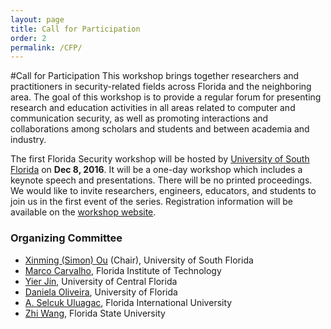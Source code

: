 ```yaml
---
layout: page
title: Call for Participation
order: 2
permalink: /CFP/
---
```

#Call for Participation
This workshop brings together researchers and practitioners in 
security-related fields across Florida and the neighboring area. 
The goal of this workshop is to provide a regular forum for presenting 
research and education activities in all areas related to computer and 
communication security, as well as promoting interactions and 
collaborations among scholars and students and between academia 
and industry. 

The first Florida Security workshop will be hosted by 
[University of South Florida](http://www.usf.edu/)
on **Dec 8, 2016**. It will be a one-day workshop which includes
a keynote speech and presentations. There will be no printed 
proceedings. We would like to invite researchers, engineers, educators, 
and students to join us in the first event of the series. Registration 
information will be available on the [workshop website](http://floridasec.arguslab.org/).  

### Organizing Committee
- [Xinming (Simon) Ou](http://www.cse.usf.edu/~xou/) (Chair), University of South Florida
- [Marco Carvalho](https://cs.fit.edu/~mcarvalho/), Florida Institute of Technology
- [Yier Jin](http://www.eecs.ucf.edu/~jinyier/), University of Central Florida
- [Daniela Oliveira](http://www.daniela.ece.ufl.edu/Home.html), University of Florida
- [A. Selcuk Uluagac](http://web.eng.fiu.edu/selcuk/), Florida International University
- [Zhi Wang](http://www.cs.fsu.edu/~zwang/), Florida State University